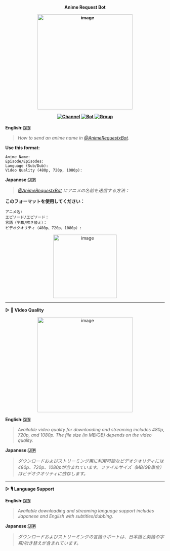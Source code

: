 <h4> <div align="center"> 
  
  **Anime Request Bot**
<div align="center">
 
  [<img width="300" alt="image" src="https://telegra.ph/file/b3f9a28013c73e044b7bf.png">](https://telegram.me/AnimeRequestxBot) </div>

[![Channel](https://img.shields.io/badge/Channel-2CA5E0?style=for-the-badge&logo=telegram&logoColor=white)](https://telegram.me/MaximXAnime) [![Bot](https://img.shields.io/badge/Bot-2CA5E0?style=for-the-badge&logo=telegram&logoColor=white)](https://telegram.me/AnimeRequestxBot) [![Group](https://img.shields.io/badge/Group-2CA5E0?style=for-the-badge&logo=telegram&logoColor=white)](https://telegram.me/MaximXGroup) 
</div></h3>



**English:🇬🇧**
> *How to send an anime name in [@AnimeRequestxBot](https://telegram.me/AnimeRequestxBot).*

**Use this format:**
```
Anime Name:
Episode/Episodes:
Language (Sub/Dub):
Video Quality (480p, 720p, 1080p):
```

**Japanese:🇯🇵**
> *[@AnimeRequestxBot](https://telegram.me/AnimeRequestxBot) にアニメの名前を送信する方法：*

**このフォーマットを使用してください：**
```
アニメ名:
エピソード/エピソード：
言語（字幕/吹き替え）：
ビデオクオリティ（480p、720p、1080p）:
```
<div align="center">
 
  [<img width="200" alt="image" src="https://telegra.ph/file/b9041e48d59f1f272d351.jpg">](https://telegram.me/AnimeRequestxBot) </div>
  
---
**▷ 🎥 Video Quality**
<div align="center">
 
  [<img width="300" alt="image" src="https://telegra.ph/file/22586e2307beff90223dd.jpg">](https://telegram.me/AnimeRequestxBot) </div>


**English:🇬🇧**
> *Available video quality for downloading and streaming includes 480p, 720p, and 1080p. The file size (in MB/GB) depends on the video quality.*

**Japanese:🇯🇵**
> *ダウンロードおよびストリーミング用に利用可能なビデオクオリティには480p、720p、1080pが含まれています。ファイルサイズ（MB/GB単位）はビデオクオリティに依存します。*

  
---
**▷ 🎙️ Language Support**

**English:🇬🇧**
> *Available downloading and streaming language support includes Japanese and English with subtitles/dubbing.*

**Japanese:🇯🇵**
> *ダウンロードおよびストリーミングの言語サポートは、日本語と英語の字幕/吹き替えが含まれています。*
